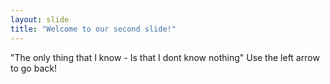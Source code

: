 ```yaml
---
layout: slide
title: "Welcome to our second slide!"
---
```

"The only thing that I know - Is that I dont know nothing"
Use the left arrow to go back!

